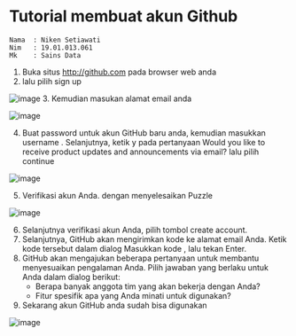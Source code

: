 # Tutorial membuat akun Github
```
Nama  : Niken Setiawati
Nim   : 19.01.013.061
Mk    : Sains Data
```
1. Buka situs http://github.com pada browser web anda
2. lalu pilih sign up 

![image](https://user-images.githubusercontent.com/105371008/194697330-e6de90ba-73b4-46e1-8e89-1d6ba8a5d6e5.png)
3. Kemudian masukan alamat email anda

![image](https://user-images.githubusercontent.com/105371008/194697603-e129d937-2d51-405b-9223-b7640cc7de2c.png)

4. Buat password untuk akun GitHub baru anda, kemudian masukkan username . Selanjutnya, ketik y pada pertanyaan Would you like to receive product updates and announcements via email? lalu pilih continue

 ![image](https://user-images.githubusercontent.com/105371008/194700107-f40a98bd-2147-45c1-9983-bb09efab45ea.png)

5. Verifikasi akun Anda. dengan menyelesaikan Puzzle

![image](https://user-images.githubusercontent.com/105371008/194700219-5251f07a-9240-4277-9e22-5e11e4ff8870.png)

6. Selanjutnya  verifikasi akun Anda, pilih tombol create account.
7. Selanjutnya, GitHub akan mengirimkan kode ke alamat email Anda. Ketik kode tersebut dalam dialog Masukkan kode , lalu tekan Enter.
8. GitHub akan mengajukan beberapa pertanyaan untuk membantu menyesuaikan pengalaman Anda. Pilih jawaban yang berlaku untuk Anda dalam dialog berikut:
   - Berapa banyak anggota tim yang akan bekerja dengan Anda?
   - Fitur spesifik apa yang Anda minati untuk digunakan?
 9. Sekarang akun GitHub anda sudah bisa digunakan

![image](https://user-images.githubusercontent.com/105371008/194700854-3a7c1c0a-9c5a-4606-ba98-67ef4e0d85df.png)
